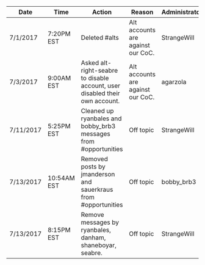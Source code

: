 Date|Time|Action|Reason|Administrator
---|---|---|---|---
7/1/2017|7:20PM EST|Deleted #alts|Alt accounts are against our CoC.|StrangeWill
7/3/2017|9:00AM EST|Asked alt-right-seabre to disable account, user disabled their own account.|Alt accounts are against our CoC.|agarzola
7/11/2017|5:25PM EST|Cleaned up ryanbales and bobby_brb3 messages from #opportunities|Off topic|StrangeWill
7/13/2017|10:54AM EST|Removed posts by jmanderson and sauerkraus from #opportunities|Off topic|bobby_brb3
7/13/2017|8:15PM EST|Remove messages by ryanbales, danham, shaneboyar, seabre.|Off topic|StrangeWill
